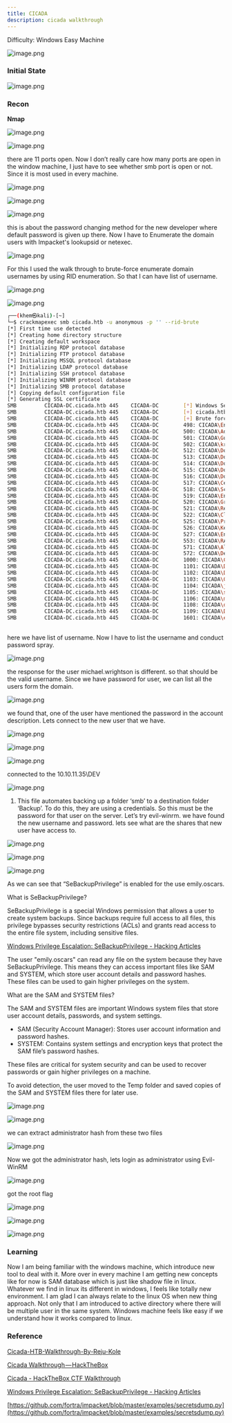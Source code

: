 ```yaml
---
title: CICADA
description: cicada walkthrough
---
```


Difficulty: Windows Easy Machine

![image.png](../../../assets/CACIDA/image.png)

### Initial State

![image.png](../../../assets/CACIDA/image%201.png)

### Recon

**Nmap**

![image.png](../../../assets/CACIDA/image%202.png)

![image.png](../../../assets/CACIDA/image%203.png)

there are 11 ports open. Now I don’t really care how many ports are open in the window machine, I just have to see whether smb port is open or not. Since it is most used in every machine. 

![image.png](../../../assets/CACIDA/image%204.png)

![image.png](../../../assets/CACIDA/image%205.png)

![image.png](../../../assets/CACIDA/image%206.png)

this is about the password changing method for the new developer where default password is given up there. Now I have to Enumerate the domain users with Impacket's lookupsid or netexec. 

![image.png](../../../assets/CACIDA/image%207.png)

For this I used the walk through to brute-force enumerate domain usernames by using RID enumeration. So that I can have list of username.

![image.png](../../../assets/CACIDA/image%208.png)

![image.png](../../../assets/CACIDA/image%209.png)

```bash
┌──(khem㉿kali)-[~]
└─$ crackmapexec smb cicada.htb -u anonymous -p '' --rid-brute
[*] First time use detected
[*] Creating home directory structure
[*] Creating default workspace
[*] Initializing RDP protocol database
[*] Initializing FTP protocol database
[*] Initializing MSSQL protocol database
[*] Initializing LDAP protocol database
[*] Initializing SSH protocol database
[*] Initializing WINRM protocol database
[*] Initializing SMB protocol database
[*] Copying default configuration file
[*] Generating SSL certificate
SMB         CICADA-DC.cicada.htb 445    CICADA-DC        [*] Windows Server 2022 Build 20348 x64 (name:CICADA-DC) (domain:cicada.htb) (signing:True) (SMBv1:False)
SMB         CICADA-DC.cicada.htb 445    CICADA-DC        [+] cicada.htb\anonymous: 
SMB         CICADA-DC.cicada.htb 445    CICADA-DC        [+] Brute forcing RIDs
SMB         CICADA-DC.cicada.htb 445    CICADA-DC        498: CICADA\Enterprise Read-only Domain Controllers (SidTypeGroup)
SMB         CICADA-DC.cicada.htb 445    CICADA-DC        500: CICADA\Administrator (SidTypeUser)
SMB         CICADA-DC.cicada.htb 445    CICADA-DC        501: CICADA\Guest (SidTypeUser)
SMB         CICADA-DC.cicada.htb 445    CICADA-DC        502: CICADA\krbtgt (SidTypeUser)
SMB         CICADA-DC.cicada.htb 445    CICADA-DC        512: CICADA\Domain Admins (SidTypeGroup)
SMB         CICADA-DC.cicada.htb 445    CICADA-DC        513: CICADA\Domain Users (SidTypeGroup)
SMB         CICADA-DC.cicada.htb 445    CICADA-DC        514: CICADA\Domain Guests (SidTypeGroup)
SMB         CICADA-DC.cicada.htb 445    CICADA-DC        515: CICADA\Domain Computers (SidTypeGroup)
SMB         CICADA-DC.cicada.htb 445    CICADA-DC        516: CICADA\Domain Controllers (SidTypeGroup)
SMB         CICADA-DC.cicada.htb 445    CICADA-DC        517: CICADA\Cert Publishers (SidTypeAlias)
SMB         CICADA-DC.cicada.htb 445    CICADA-DC        518: CICADA\Schema Admins (SidTypeGroup)
SMB         CICADA-DC.cicada.htb 445    CICADA-DC        519: CICADA\Enterprise Admins (SidTypeGroup)
SMB         CICADA-DC.cicada.htb 445    CICADA-DC        520: CICADA\Group Policy Creator Owners (SidTypeGroup)
SMB         CICADA-DC.cicada.htb 445    CICADA-DC        521: CICADA\Read-only Domain Controllers (SidTypeGroup)
SMB         CICADA-DC.cicada.htb 445    CICADA-DC        522: CICADA\Cloneable Domain Controllers (SidTypeGroup)
SMB         CICADA-DC.cicada.htb 445    CICADA-DC        525: CICADA\Protected Users (SidTypeGroup)
SMB         CICADA-DC.cicada.htb 445    CICADA-DC        526: CICADA\Key Admins (SidTypeGroup)
SMB         CICADA-DC.cicada.htb 445    CICADA-DC        527: CICADA\Enterprise Key Admins (SidTypeGroup)
SMB         CICADA-DC.cicada.htb 445    CICADA-DC        553: CICADA\RAS and IAS Servers (SidTypeAlias)
SMB         CICADA-DC.cicada.htb 445    CICADA-DC        571: CICADA\Allowed RODC Password Replication Group (SidTypeAlias)
SMB         CICADA-DC.cicada.htb 445    CICADA-DC        572: CICADA\Denied RODC Password Replication Group (SidTypeAlias)
SMB         CICADA-DC.cicada.htb 445    CICADA-DC        1000: CICADA\CICADA-DC$ (SidTypeUser)
SMB         CICADA-DC.cicada.htb 445    CICADA-DC        1101: CICADA\DnsAdmins (SidTypeAlias)
SMB         CICADA-DC.cicada.htb 445    CICADA-DC        1102: CICADA\DnsUpdateProxy (SidTypeGroup)
SMB         CICADA-DC.cicada.htb 445    CICADA-DC        1103: CICADA\Groups (SidTypeGroup)
SMB         CICADA-DC.cicada.htb 445    CICADA-DC        1104: CICADA\john.smoulder (SidTypeUser)
SMB         CICADA-DC.cicada.htb 445    CICADA-DC        1105: CICADA\sarah.dantelia (SidTypeUser)
SMB         CICADA-DC.cicada.htb 445    CICADA-DC        1106: CICADA\michael.wrightson (SidTypeUser)
SMB         CICADA-DC.cicada.htb 445    CICADA-DC        1108: CICADA\david.orelious (SidTypeUser)
SMB         CICADA-DC.cicada.htb 445    CICADA-DC        1109: CICADA\Dev Support (SidTypeGroup)
SMB         CICADA-DC.cicada.htb 445    CICADA-DC        1601: CICADA\emily.oscars (SidTypeUser)
   
```

here we have list of username. Now I have to list the username and conduct password spray. 

![image.png](../../../assets/CACIDA/image%2010.png)

the response for the user michael.wrightson is different. so that should be the valid username.  Since we have password for user, we can list all the users form the domain. 

![image.png](../../../assets/CACIDA/image%2011.png)

we found that, one of the user have mentioned the password in the account description. Lets connect to the new user that we have.

![image.png](../../../assets/CACIDA/image%2012.png)

![image.png](../../../assets/CACIDA/image%2013.png)

![image.png](../../../assets/CACIDA/image%2014.png)

connected to the 10.10.11.35\\DEV 

![image.png](../../../assets/CACIDA/image%2015.png)

1. This file automates backing up a folder ‘smb’ to a destination folder ‘Backup’. To do this, they are using a credentials. So this must be the password for that user on the server. Let’s try evil-winrm. we have found the new username and password. lets see what are the shares that new user have access to. 

![image.png](../../../assets/CACIDA/image%2016.png)

![image.png](../../../assets/CACIDA/image%2017.png)

![image.png](../../../assets/CACIDA/image%2018.png)

As we can see that “SeBackupPrivilege” is enabled for the use emily.oscars.

What is SeBackupPrivilege?

SeBackupPrivilege is a special Windows permission that allows a user to create system backups. Since backups require full access to all files, this privilege bypasses security restrictions (ACLs) and grants read access to the entire file system, including sensitive files. 

[Windows Privilege Escalation: SeBackupPrivilege - Hacking Articles](https://www.hackingarticles.in/windows-privilege-escalation-sebackupprivilege/?source=post_page-----a78ff36f869d---------------------------------------)

The user "emily.oscars" can read any file on the system because they have SeBackupPrivilege. This means they can access important files like SAM and SYSTEM, which store user account details and password hashes. These files can be used to gain higher privileges on the system.

What are the SAM and SYSTEM files?

The SAM and SYSTEM files are important Windows system files that store user account details, passwords, and system settings.

- SAM (Security Account Manager):  Stores user account information and password hashes.
- SYSTEM: Contains system settings and encryption keys that protect the SAM file’s password hashes.

These files are critical for system security and can be used to recover passwords or gain higher privileges on a machine. 

To avoid detection, the user moved to the Temp folder and saved copies of the SAM and SYSTEM files there for later use.

![image.png](../../../assets/CACIDA/image%2019.png)

![image.png](../../../assets/CACIDA/image%2020.png)

we can  extract administrator hash from these two files

![image.png](../../../assets/CACIDA/image%2021.png)

Now we got the administrator hash, lets login as administrator using Evil-WinRM

![image.png](../../../assets/CACIDA/image%2022.png)

got the root flag 

![image.png](../../../assets/CACIDA/image%2023.png)

![image.png](../../../assets/CACIDA/image%2024.png)

![image.png](../../../assets/CACIDA/image%2025.png)

### Learning

Now I am being familiar with the windows machine, which introduce new tool to deal with it. More over in every machine I am getting new concepts like for now is SAM database which is just like shadow file in linux. Whatever we find in linux its different in windows, I feels like totally new environment. I am glad I can always relate to the linux OS when new thing approach. Not only that I am introduced to active directory where there will be multiple user in the same system. Windows machine feels like easy if we understand how it works compared to linux. 

### Reference

[Cicada-HTB-Walkthrough-By-Reju-Kole](https://infosecwriteups.com/cicada-htb-walkthrough-by-reju-kole-8a056b906b97)

[Cicada Walkthrough — HackTheBox](https://infosecwriteups.com/cicada-walkthrough-hackthebox-a78ff36f869d)

[Cicada - HackTheBox CTF Walkthrough](https://www.youtube.com/watch?v=J5RRpRg3scc)

[Windows Privilege Escalation: SeBackupPrivilege - Hacking Articles](https://www.hackingarticles.in/windows-privilege-escalation-sebackupprivilege/?source=post_page-----a78ff36f869d---------------------------------------)

[https://github.com/fortra/impacket/blob/master/examples/secretsdump.py](https://github.com/fortra/impacket/blob/master/examples/secretsdump.py)